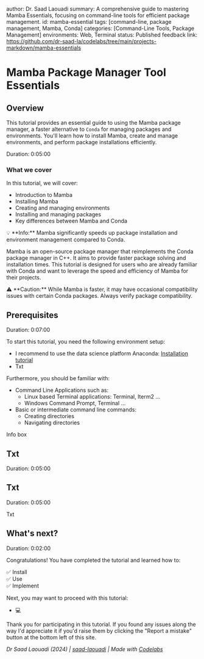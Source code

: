 author: Dr. Saad Laouadi
summary: A comprehensive guide to mastering Mamba Essentials, focusing on command-line tools for efficient package management.
id: mamba-essential
tags: [command-line, package management, Mamba, Conda]
categories: [Command-Line Tools, Package Management]
environments: Web, Terminal
status: Published
feedback link: https://github.com/dr-saad-la/codelabs/tree/main/projects-markdown/mamba-essentials


<!-- ============================================= -->
# Mamba Package Manager Tool Essentials

## Overview
This tutorial provides an essential guide to using the Mamba package manager, a faster alternative to `Conda` for managing packages and environments. You'll learn how to install Mamba, create and manage environments, and perform package installations efficiently.

Duration: 0:05:00

### What we cover
In this tutorial, we will cover:
- Introduction to Mamba
- Installing Mamba
- Creating and managing environments
- Installing and managing packages
- Key differences between Mamba and Conda


<aside class="positive">
💡 **Info:** Mamba significantly speeds up package installation and environment management compared to Conda.
</aside>

Mamba is an open-source package manager that reimplements the Conda package manager in C++. It aims to provide faster package solving and installation times. This tutorial is designed for users who are already familiar with Conda and want to leverage the speed and efficiency of Mamba for their projects.

<aside class="negative">
⚠️ **Caution:** While Mamba is faster, it may have occasional compatibility issues with certain Conda packages. Always verify package compatibility.
</aside>


<!-- ================================================== -->
## Prerequisites



Duration: 0:07:00

To start this tutorial, you need the following environment setup:

- I recommend to use the data science platform Anaconda: [Installation tutorial]()
- Txt

Furthermore, you should be familiar with:

- Command Line Applications such as:
	- Linux based Terminal applications: Terminal, Iterm2 ...
	- Windows Command Prompt, Terminal ...
- Basic or intermediate command line commands:
	- Creating directories
	- Navigating directories 
	
<aside class="positive">
Info box
</aside>

<!-- ------------------------ -->
## Txt

Duration: 0:05:00




<!-- ------------------------ -->
## Txt

Duration: 0:05:00

Txt

<!-- ------------------------ -->
## What's next?

Duration: 0:02:00

Congratulations! You have completed the tutorial and learned how to:

✅ Install  
✅ Use  
✅ Implement  

Next, you may want to proceed with this tutorial:

- 💻[](https://dr-saad-la.github.io/codelabs/codelabs/CODELAB_NAME)


Thank you for participating in this tutorial. If you found any issues along the way I'd appreciate it if you'd raise them by clicking the "Report a mistake" button at the bottom left of this site.

*Dr Saad Laouadi (2024) | [saad-laouadi](https://www.dr-saad-la.github.io) | Made with [Codelabs](https://github.com/googlecodelabs/tools)*


